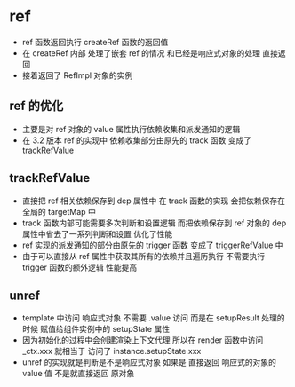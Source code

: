 # ref

* ref 函数返回执行 createRef 函数的返回值
* 在 createRef 内部 处理了嵌套 ref 的情况  和已经是响应式对象的处理 直接返回
* 接着返回了 RefImpl 对象的实例

## ref 的优化

* 主要是对 ref 对象的 value 属性执行依赖收集和派发通知的逻辑
* 在 3.2 版本 ref 的实现中 依赖收集部分由原先的 track 函数 变成了 trackRefValue

## trackRefValue

* 直接把 ref 相关依赖保存到 dep 属性中 在 track 函数的实现 会把依赖保存在 全局的 targetMap 中
* track 函数内部可能需要多次判断和设置逻辑  而把依赖保存到 ref  对象的 dep 属性中省去了一系列判断和设置 优化了性能
* ref 实现的派发通知的部分由原先的 trigger 函数 变成了 triggerRefValue 中
* 由于可以直接从 ref 属性中获取其所有的依赖并且遍历执行 不需要执行 trigger 函数的额外逻辑 性能提高

## unref

* template 中访问 响应式对象 不需要 .value 访问  而是在 setupResult 处理的时候 赋值给组件实例中的 setupState 属性
* 因为初始化的过程中会创建渲染上下文代理  所以在 render 函数中访问 _ctx.xxx 就相当于 访问了 instance.setupState.xxx
* unref 的实现就是判断是不是响应式对象 如果是 直接返回 响应式的对象的 value 值 不是就直接返回 原对象
